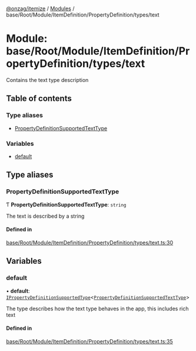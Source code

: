 [@onzag/itemize](../README.md) / [Modules](../modules.md) / base/Root/Module/ItemDefinition/PropertyDefinition/types/text

# Module: base/Root/Module/ItemDefinition/PropertyDefinition/types/text

Contains the text type description

## Table of contents

### Type aliases

- [PropertyDefinitionSupportedTextType](base_Root_Module_ItemDefinition_PropertyDefinition_types_text.md#propertydefinitionsupportedtexttype)

### Variables

- [default](base_Root_Module_ItemDefinition_PropertyDefinition_types_text.md#default)

## Type aliases

### PropertyDefinitionSupportedTextType

Ƭ **PropertyDefinitionSupportedTextType**: `string`

The text is described by a string

#### Defined in

[base/Root/Module/ItemDefinition/PropertyDefinition/types/text.ts:30](https://github.com/onzag/itemize/blob/f2f29986/base/Root/Module/ItemDefinition/PropertyDefinition/types/text.ts#L30)

## Variables

### default

• **default**: [`IPropertyDefinitionSupportedType`](../interfaces/base_Root_Module_ItemDefinition_PropertyDefinition_types.IPropertyDefinitionSupportedType.md)<[`PropertyDefinitionSupportedTextType`](base_Root_Module_ItemDefinition_PropertyDefinition_types_text.md#propertydefinitionsupportedtexttype)\>

The type describes how the text type behaves in the app, this includes rich text

#### Defined in

[base/Root/Module/ItemDefinition/PropertyDefinition/types/text.ts:35](https://github.com/onzag/itemize/blob/f2f29986/base/Root/Module/ItemDefinition/PropertyDefinition/types/text.ts#L35)
